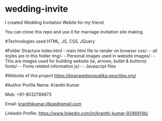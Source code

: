 # wedding-invite
I created Wedding Invitation Webite for my friend.

You can clone this repo and use it for marriage invitation site making.

#Technologies used
HTML, JS, CSS, JQuery

#Folder Stracture
index.html - main html file to render on browser
css/-      - all styles are in this folder
img/-      - Personal images used in website
images/-   - This are images used for building website (ie, arrows, bullet & buttons)
fonts/-    - Fonts related information
js/-       - Javascript files


#Website of this project
https://kiranwedspravalika.neocities.org/

#Author Profile
Name: Kranthi Kumar

Mob: +91-9032789873

Email: kranthikumar.iitkgp@gmail.com

Linkedin Profile: https://www.linkedin.com/in/kranthi-kumar-9296914b/
